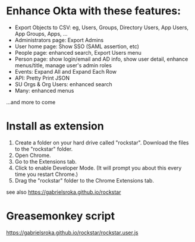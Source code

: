 # Enhance Okta with these features:
- Export Objects to CSV: eg, Users, Groups, Directory Users, App Users, App Groups, Apps, ...
- Administrators page: Export Admins
- User home page: Show SSO (SAML assertion, etc)
- People page: enhanced search, Export Users menu
- Person page: show login/email and AD info, show user detail, enhance menus/title, manage user's admin roles
- Events: Expand All and Expand Each Row
- API: Pretty Print JSON
- SU Orgs & Org Users: enhanced search
- Many: enhanced menus

...and more to come

# Install as extension
1. Create a folder on your hard drive called "rockstar". Download the files to the "rockstar" folder.
2. Open Chrome.
3. Go to the Extensions tab.
4. Click to enable Developer Mode. (It will prompt you about this every time you restart Chrome.) 
5. Drag the "rockstar" folder to the Chrome Extensions tab.

see also https://gabrielsroka.github.io/rockstar

# Greasemonkey script
https://gabrielsroka.github.io/rockstar/rockstar.user.js

